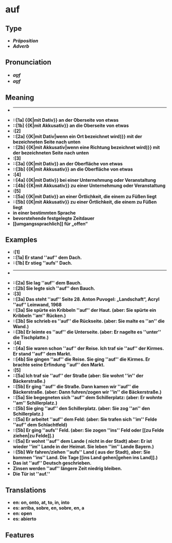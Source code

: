 # auf 
## Type 
- _**Präposition**_ 
- _**Adverb**_ 
## Pronunciation 
- _**aʊ̯f**_ 
- _**aʊ̯f**_ 
## Meaning 
- **** 
- **::[1a] {{K|mit Dativ}} an der Oberseite von etwas** 
- **::[1b] {{K|mit Akkusativ}} an die Oberseite von etwas** 
- **:[2]** 
- **::[2a] {{K|mit Dativ|wenn ein Ort bezeichnet wird)}} mit der bezeichneten Seite nach unten** 
- **::[2b] {{K|mit Akkusativ|wenn eine Richtung bezeichnet wird)}} mit der bezeichneten Seite nach unten** 
- **:[3]** 
- **::[3a] {{K|mit Dativ}} an der Oberfläche von etwas** 
- **::[3b] {{K|mit Akkusativ}} an die Oberfläche von etwas** 
- **:[4]** 
- **::[4a] {{K|mit Dativ}} bei einer Unternehmung oder Veranstaltung** 
- **::[4b] {{K|mit Akkusativ}} zu einer Unternehmung oder Veranstaltung** 
- **:[5]** 
- **::[5a] {{K|mit Dativ}} an einer Örtlichkeit, die einem zu Füßen liegt** 
- **::[5b] {{K|mit Akkusativ}} zu einer Örtlichkeit, die einem zu Füßen liegt** 
- **in einer bestimmten Sprache** 
- **bevorstehende festgelegte Zeitdauer** 
- **[[umgangssprachlich]] für „offen“** 
## Examples 
- **:[1]** 
- **::[1a] Er stand ''auf'' dem Dach.** 
- **::[1b] Er stieg ''aufs'' Dach.** 
- **** 
- **::[2a] Sie lag ''auf'' dem Bauch.** 
- **::[2b] Sie legte sich ''auf'' den Bauch.** 
- **:[3]** 
- **::[3a] Das steht ''auf'' Seite 28. Anton Puvogel: „Landschaft“, Acryl ''auf'' Leinwand, 1968** 
- **::[3a] Sie spürte ein Kribbeln ''auf'' der Haut. (aber: Sie spürte ein Kribbeln ''am'' Rücken.)** 
- **::[3b] Sie schrieb es ''auf'' die Rückseite. (aber: Sie malte es ''an'' die Wand.)** 
- **::[3b] Er leimte es ''auf'' die Unterseite. (aber: Er nagelte es ''unter'' die Tischplatte.)** 
- **:[4]** 
- **::[4a] Sie waren schon ''auf'' der Reise. Ich traf sie ''auf'' der Kirmes. Er stand ''auf'' dem Markt.** 
- **::[4b] Sie gingen ''auf'' die Reise. Sie ging ''auf'' die Kirmes. Er brachte seine Erfindung ''auf'' den Markt.** 
- **:[5]** 
- **::[5a] Ich traf sie ''auf'' der Straße (aber: Sie wohnt ''in'' der Bäckerstraße.)** 
- **::[5b] Er ging ''auf'' die Straße. Dann kamen wir ''auf'' die Bäckerstraße. (aber: Dann fuhren/zogen wir ''in'' die Bäckerstraße.)** 
- **::[5a] Sie begegneten sich ''auf'' dem Schillerplatz: (aber: Er wohnte ''am'' Schillerplatz.)** 
- **::[5b] Sie ging ''auf'' den Schillerplatz. (aber: Sie zog ''an'' den Schillerplatz.)** 
- **::[5a] Er arbeitet ''auf'' dem Feld: (aber: Sie trafen sich ''im'' Felde  ''auf'' dem Schlachtfeld)** 
- **::[5b] Er ging ''aufs'' Feld. (aber: Sie zogen ''ins'' Feld oder [[zu Felde ziehen|zu Felde]].)** 
- **::[5a] Er wohnt ''auf'' dem Lande ( nicht in der Stadt) aber: Er ist wieder ''im'' Lande  in der Heimat. Sie leben ''im'' Lande Bayern.)** 
- **::[5b] Wir fahren/ziehen ''aufs'' Land ( aus der Stadt), aber: Sie kommen ''ins'' Land. Die Tage [[ins Land gehen|gehen ins Land]].)** 
- **Das ist ''auf'' Deutsch geschrieben.** 
- **Zinsen werden ''auf'' längere Zeit niedrig bleiben.** 
- **Die Tür ist ''auf.''** 
## Translations 
- **en: on, onto, at, to, in, into** 
- **es: arriba, sobre, en, sobre, en, a** 
- **en: open** 
- **es: abierto** 
## Features 
